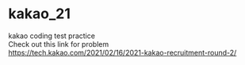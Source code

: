 # kakao_21
kakao coding test practice  
Check out this link for problem  
https://tech.kakao.com/2021/02/16/2021-kakao-recruitment-round-2/
